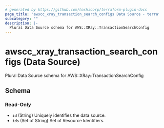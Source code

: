 ```yaml
---
# generated by https://github.com/hashicorp/terraform-plugin-docs
page_title: "awscc_xray_transaction_search_configs Data Source - terraform-provider-awscc"
subcategory: ""
description: |-
  Plural Data Source schema for AWS::XRay::TransactionSearchConfig
---
```


# awscc_xray_transaction_search_configs (Data Source)

Plural Data Source schema for AWS::XRay::TransactionSearchConfig



<!-- schema generated by tfplugindocs -->
## Schema

### Read-Only

- `id` (String) Uniquely identifies the data source.
- `ids` (Set of String) Set of Resource Identifiers.

